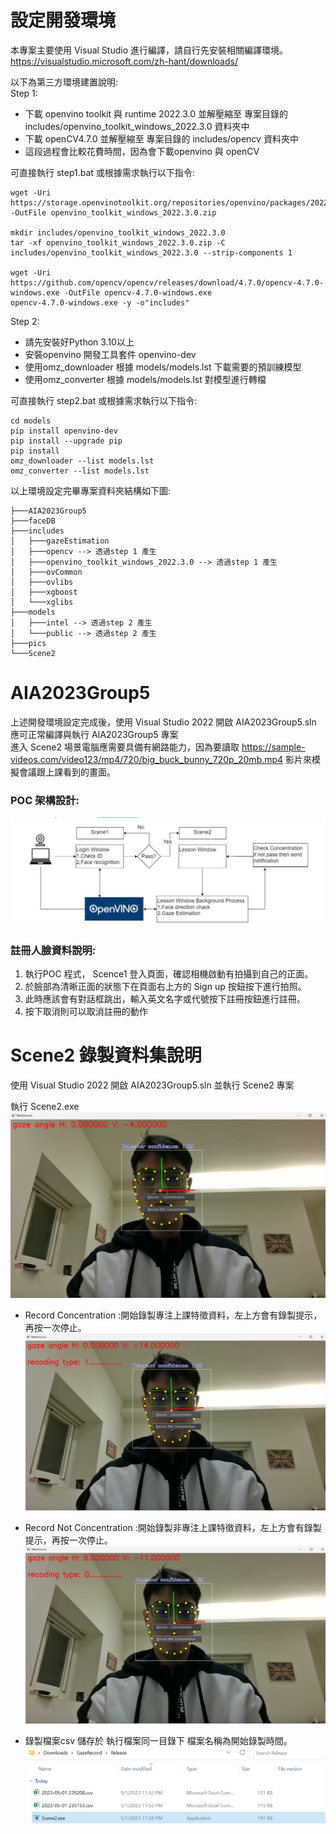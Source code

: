 # 設定開發環境
本專案主要使用 Visual Studio 進行編譯，請自行先安裝相關編譯環境。  
https://visualstudio.microsoft.com/zh-hant/downloads/  

以下為第三方環境建置說明:  
Step 1: 
* 下載 openvino toolkit 與 runtime 2022.3.0 並解壓縮至 專案目錄的 includes/openvino_toolkit_windows_2022.3.0 資料夾中
* 下載 openCV4.7.0 並解壓縮至 專案目錄的 includes/opencv 資料夾中
* 這段過程會比較花費時間，因為會下載openvino 與 openCV

可直接執行 step1.bat 或根據需求執行以下指令:
```
wget -Uri https://storage.openvinotoolkit.org/repositories/openvino/packages/2022.3/windows/w_openvino_toolkit_windows_2022.3.0.9052.9752fafe8eb_x86_64.zip -OutFile openvino_toolkit_windows_2022.3.0.zip

mkdir includes/openvino_toolkit_windows_2022.3.0 
tar -xf openvino_toolkit_windows_2022.3.0.zip -C includes/openvino_toolkit_windows_2022.3.0 --strip-components 1

wget -Uri https://github.com/opencv/opencv/releases/download/4.7.0/opencv-4.7.0-windows.exe -OutFile opencv-4.7.0-windows.exe
opencv-4.7.0-windows.exe -y -o"includes"
```

Step 2:
* 請先安裝好Python 3.10以上
* 安裝openvino 開發工具套件 openvino-dev 
* 使用omz_downloader 根據 models/models.lst 下載需要的預訓練模型
* 使用omz_converter 根據 models/models.lst 對模型進行轉檔

可直接執行 step2.bat 或根據需求執行以下指令:
```
cd models
pip install openvino-dev
pip install --upgrade pip
pip install
omz_downloader --list models.lst
omz_converter --list models.lst
```

以上環境設定完畢專案資料夾結構如下圖:
```
├───AIA2023Group5  
├───faceDB   
├───includes  
│   ├───gazeEstimation  
│   ├───opencv --> 透過step 1 產生  
│   ├───openvino_toolkit_windows_2022.3.0 --> 透過step 1 產生  
│   ├───ovCommon  
│   ├───ovlibs  
│   ├───xgboost  
│   └───xglibs  
├───models  
│   ├───intel --> 透過step 2 產生  
│   └───public --> 透過step 2 產生  
├───pics  
└───Scene2  
```

# AIA2023Group5   

上述開發環境設定完成後，使用 Visual Studio 2022 開啟 AIA2023Group5.sln 應可正常編譯與執行 AIA2023Group5 專案  
進入 Scene2 場景電腦應需要具備有網路能力，因為要讀取 https://sample-videos.com/video123/mp4/720/big_buck_bunny_720p_20mb.mp4 影片來模擬會議跟上課看到的畫面。


### POC 架構設計:  
![](pics/POC%20Architecture.png)  

### 註冊人臉資料說明:  
1. 執行POC 程式， Scence1 登入頁面，確認相機啟動有拍攝到自己的正面。
2. 於臉部為清晰正面的狀態下在頁面右上方的 Sign up 按鈕按下進行拍照。
3. 此時應該會有對話框跳出，輸入英文名字或代號按下註冊按鈕進行註冊。
4. 按下取消則可以取消註冊的動作
  
    


# Scene2 錄製資料集說明

使用 Visual Studio 2022 開啟 AIA2023Group5.sln 並執行 Scene2 專案

執行 Scene2.exe 
![](pics/Record1.png)

* Record Concentration :開始錄製專注上課特徵資料，左上方會有錄製提示，再按一次停止。 
![](pics/Record2.png)

* Record Not Concentration :開始錄製非專注上課特徵資料，左上方會有錄製提示，再按一次停止。 
![](pics/Record3.png)
* 錄製檔案csv 儲存於 執行檔案同一目錄下 檔案名稱為開始錄製時間。 
![](pics/Record4.png)